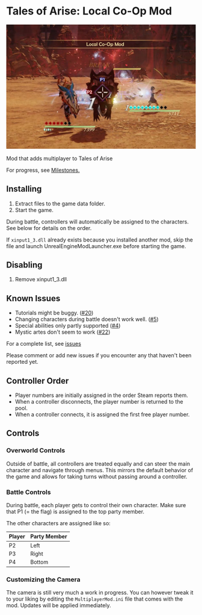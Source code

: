 # Tales of Arise: Local Co-Op Mod

![Assets/Sample.jpg](Assets/Sample.jpg)

Mod that adds multiplayer to Tales of Arise

For progress, see [Milestones.](https://github.com/EusthEnoptEron/arise-multiplayer/milestones)

## Installing

1. Extract files to the game data folder.
2. Start the game. 

During battle, controllers will automatically be assigned to the characters. See below for details on the order.

If `xinput1_3.dll` already exists because you installed another mod, skip the file and launch UnrealEngineModLauncher.exe before starting the game.

## Disabling

1. Remove xinput1_3.dll

## Known Issues

- Tutorials might be buggy. ([#20](https://github.com/EusthEnoptEron/arise-multiplayer/issues/20))
- Changing characters during battle doesn't work well. ([#5](https://github.com/EusthEnoptEron/arise-multiplayer/issues/5))
- Special abilities only partly supported ([#4](https://github.com/EusthEnoptEron/arise-multiplayer/issues/4))
- Mystic artes don't seem to work ([#22](https://github.com/EusthEnoptEron/arise-multiplayer/issues/22))

For a complete list, see [issues](https://github.com/EusthEnoptEron/arise-multiplayer/issues)

Please comment or add new issues if you encounter any that haven't been reported yet.

## Controller Order

- Player numbers are initially assigned in the order Steam reports them.
- When a controller disconnects, the player number is returned to the pool.
- When a controller connects, it is assigned the first free player number.

## Controls

### Overworld Controls

Outside of battle, all controllers are treated equally and can steer the main character and navigate through menus.
This mirrors the default behavior of the game and allows for taking turns without passing around a controller.

### Battle Controls

During battle, each player gets to control their own character. Make sure that P1 (= the flag) is assigned to the top party member.

The other characters are assigned like so:

| Player | Party Member |
| ------ | ------------ |
| P2     | Left  |
| P3     | Right |
| P4     | Bottom |

### Customizing the Camera

The camera is still very much a work in progress. You can however tweak it to your liking by editing the `MultiplayerMod.ini` file that comes with the mod. Updates will be applied immediately.
